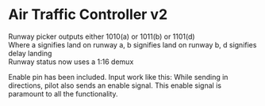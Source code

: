 # Air Traffic Controller v2

Runway picker outputs either 1010(a) or 1011(b) or 1101(d)<br/>
Where a signifies land on runway a, b signifies land on runway b, d signifies delay landing<br/>
Runway status now uses a 1:16 demux

Enable pin has been included.
Input work like this:
While sending in directions, pilot also sends an enable signal. This enable signal is paramount to all the functionality.
